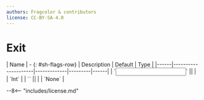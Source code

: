 ```yaml
---
authors: Fragcolor & contributors
license: CC-BY-SA-4.0
---
```



# Exit

<div class="sh-parameters" markdown="1">
| Name | - {: #sh-flags-row} | Description | Default | Type |
|------|---------------------|-------------|---------|------|
| `<input>` || | | `Int` |
| `<output>` || | | `None` |

</div>



--8<-- "includes/license.md"
